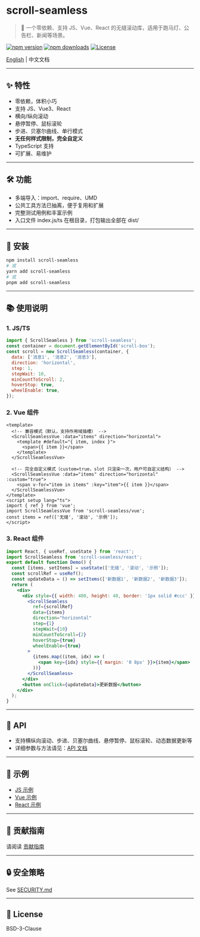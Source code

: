 # scroll-seamless

> 🚩 一个零依赖、支持 JS、Vue、React 的无缝滚动库，适用于跑马灯、公告栏、新闻等场景。


[![npm version](https://img.shields.io/npm/v/scroll-seamless.svg)](https://www.npmjs.com/package/scroll-seamless)
[![npm downloads](https://img.shields.io/npm/dm/scroll-seamless.svg)](https://www.npmjs.com/package/scroll-seamless)
[![License](https://img.shields.io/npm/l/scroll-seamless.svg)](https://github.com/chao921125/scroll-seamless/blob/main/LICENSE)


[English](./README.en.md) | 中文文档

---

## ✨ 特性
- 零依赖，体积小巧
- 支持 JS、Vue3、React
- 横向/纵向滚动
- 悬停暂停、鼠标滚轮
- 步进、贝塞尔曲线、单行模式
- **无任何样式限制，完全自定义**
- TypeScript 支持
- 可扩展、易维护

---

## 🛠️ 功能
- 多端导入：import、require、UMD
- 公共工具方法已抽离，便于复用和扩展
- 完整测试用例和丰富示例
- 入口文件 index.js/ts 在根目录，打包输出全部在 dist/

---

## 🚀 安装
```sh
npm install scroll-seamless
# 或
yarn add scroll-seamless
# 或
pnpm add scroll-seamless
```

---

## 📚 使用说明

### 1. JS/TS
```js
import { ScrollSeamless } from 'scroll-seamless';
const container = document.getElementById('scroll-box');
const scroll = new ScrollSeamless(container, {
  data: ['消息1', '消息2', '消息3'],
  direction: 'horizontal',
  step: 1,
  stepWait: 10,
  minCountToScroll: 2,
  hoverStop: true,
  wheelEnable: true,
});
```

### 2. Vue 组件
```vue
<template>
  <!-- 兼容模式（默认，支持作用域插槽） -->
  <ScrollSeamlessVue :data="items" direction="horizontal">
    <template #default="{ item, index }">
      <span>{{ item }}</span>
    </template>
  </ScrollSeamlessVue>

  <!-- 完全自定义模式（custom=true，slot 只渲染一次，用户可自定义结构） -->
  <ScrollSeamlessVue :data="items" direction="horizontal" :custom="true">
    <span v-for="item in items" :key="item">{{ item }}</span>
  </ScrollSeamlessVue>
</template>
<script setup lang="ts">
import { ref } from 'vue';
import ScrollSeamlessVue from 'scroll-seamless/vue';
const items = ref(['无缝', '滚动', '示例']);
</script>
```

### 3. React 组件
```jsx
import React, { useRef, useState } from 'react';
import ScrollSeamless from 'scroll-seamless/react';
export default function Demo() {
  const [items, setItems] = useState(['无缝', '滚动', '示例']);
  const scrollRef = useRef();
  const updateData = () => setItems(['新数据1', '新数据2', '新数据3']);
  return (
    <div>
      <div style={{ width: 400, height: 40, border: '1px solid #ccc' }}>
        <ScrollSeamless
          ref={scrollRef}
          data={items}
          direction="horizontal"
          step={1}
          stepWait={10}
          minCountToScroll={2}
          hoverStop={true}
          wheelEnable={true}
        >
          {items.map((item, idx) => (
            <span key={idx} style={{ margin: '0 8px' }}>{item}</span>
          ))}
        </ScrollSeamless>
      </div>
      <button onClick={updateData}>更新数据</button>
    </div>
  );
}
```

---

## 📖  API
- 支持横纵向滚动、步进、贝塞尔曲线、悬停暂停、鼠标滚轮、动态数据更新等
- 详细参数与方法请见：[API 文档](docs/API.md)

---

## 🧩 示例
- [JS 示例](examples/scroll-seamless-demo.js)
- [Vue 示例](examples/scroll-seamless-vue-demo.vue)
- [React 示例](examples/scroll-seamless-react-demo.jsx)

---

## 🤝 贡献指南
请阅读 [贡献指南](docs/CONTRIBUTING.md)

---

## 🔒 安全策略
See [SECURITY.md](SECURITY.md)

---

## 📄 License
BSD-3-Clause
